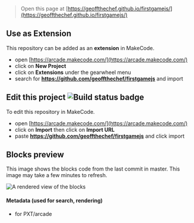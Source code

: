 


> Open this page at [https://geoffthechef.github.io/firstgamejs/](https://geoffthechef.github.io/firstgamejs/)

## Use as Extension

This repository can be added as an **extension** in MakeCode.

* open [https://arcade.makecode.com/](https://arcade.makecode.com/)
* click on **New Project**
* click on **Extensions** under the gearwheel menu
* search for **https://github.com/geoffthechef/firstgamejs** and import

## Edit this project ![Build status badge](https://github.com/geoffthechef/firstgamejs/workflows/MakeCode/badge.svg)

To edit this repository in MakeCode.

* open [https://arcade.makecode.com/](https://arcade.makecode.com/)
* click on **Import** then click on **Import URL**
* paste **https://github.com/geoffthechef/firstgamejs** and click import

## Blocks preview

This image shows the blocks code from the last commit in master.
This image may take a few minutes to refresh.

![A rendered view of the blocks](https://github.com/geoffthechef/firstgamejs/raw/master/.github/makecode/blocks.png)

#### Metadata (used for search, rendering)

* for PXT/arcade
<script src="https://makecode.com/gh-pages-embed.js"></script><script>makeCodeRender("{{ site.makecode.home_url }}", "{{ site.github.owner_name }}/{{ site.github.repository_name }}");</script>
